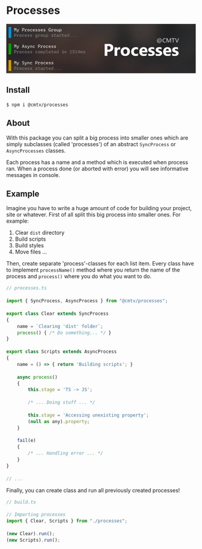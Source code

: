 # Processes

![Package Logotype](logo.png)

## Install

```console
$ npm i @cmtv/processes
```

## About

With this package you can split a big process into smaller ones which are simply subclasses (called 'processes') of an abstract `SyncProcess` or `AsyncProcesses` classes.

Each process has a name and a method which is executed when process ran.
When a process done (or aborted with error) you will see informative messages in console.

## Example

Imagine you have to write a huge amount of code for building your project, site or whatever.
First of all split this big process into smaller ones. For example:

1. Clear `dist` directory
2. Build scripts
3. Build styles
4. Move files
...

Then, create separate 'process'-classes for each list item.
Every class have to implement `processName()` method where you return the name of the process and `process()` where you do what you want to do.

```js
// processes.ts

import { SyncProcess, AsyncProcess } from "@cmtv/processes";

export class Clear extends SyncProcess
{
    name = `Clearing 'dist' folder`;
    process() { /* Do something... */ }
}

export class Scripts extends AsyncProcess
{
    name = () => { return 'Building scripts'; }
    
    async process()
    {
        this.stage = 'TS -> JS';

        /* ... Doing stuff ... */
        
        this.stage = 'Accessing unexisting property';
        (null as any).property;
    }

    fail(e)
    {
        /* ... Handling error ... */
    }
}

// ...
```

Finally, you can create class and run all previously created processes!

```js
// build.ts

// Importing processes
import { Clear, Scripts } from "./processes";

(new Clear).run();
(new Scripts).run();
```